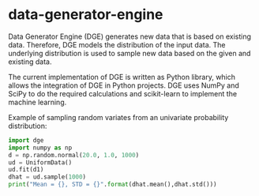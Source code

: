 data-generator-engine
=====================

Data Generator Engine (DGE) generates new data that is based on existing data. Therefore, DGE models the distribution
of the input data. The underlying distribution is used to sample new data based on the given and existing data.

The current implementation of DGE is written as Python library, which allows the integration of DGE in Python projects.
DGE uses NumPy and SciPy to do the required calculations and scikit-learn to implement the machine learning.

Example of sampling random variates from an univariate probability distribution:

```python
import dge
import numpy as np
d = np.random.normal(20.0, 1.0, 1000)
ud = UniformData()
ud.fit(d1)
dhat = ud.sample(1000)
print("Mean = {}, STD = {}".format(dhat.mean(),dhat.std()))
```